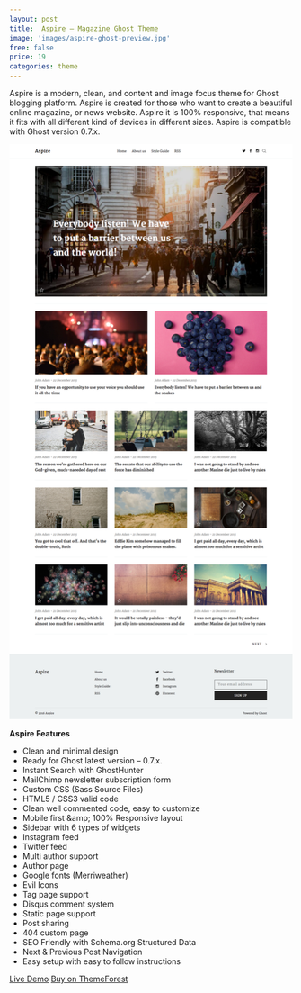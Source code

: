 ```yaml
---
layout: post
title:  Aspire – Magazine Ghost Theme
image: 'images/aspire-ghost-preview.jpg'
free: false
price: 19
categories: theme
---
```


Aspire is a modern, clean, and content and image focus theme for Ghost blogging platform. Aspire is created for those who want to create a beautiful online magazine, or news website. Aspire it is 100% responsive, that means it fits with all different kind of devices in different sizes. Aspire is compatible with Ghost version 0.7.x.

![aspire-ghost-full-preview](/images/aspire-ghost-full-preview.png)

**Aspire Features**

- Clean and minimal design
- Ready for Ghost latest version – 0.7.x.
- Instant Search with GhostHunter
- MailChimp newsletter subscription form
- Custom CSS (Sass Source Files)
- HTML5 / CSS3 valid code
- Clean well commented code, easy to customize
- Mobile first &amp;amp; 100% Responsive layout
- Sidebar with 6 types of widgets
- Instagram feed
- Twitter feed
- Multi author support
- Author page
- Google fonts (Merriweather)
- Evil Icons
- Tag page support
- Disqus comment system
- Static page support
- Post sharing
- 404 custom page
- SEO Friendly with Schema.org Structured Data
- Next &amp; Previous Post Navigation
- Easy setup with easy to follow instructions

<a class="button" href="http://aspire.aspirethemes.com/" target="_blank">Live Demo</a>
<a class="button button--success" href="http://themeforest.net/item/aspire-news-magazine-clean-ghost-theme/14230254" target="_blank">Buy on ThemeForest</a>